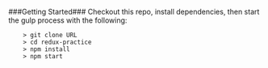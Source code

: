 ###Getting Started###
Checkout this repo, install dependencies, then start the gulp process with the following:

```
	> git clone URL
	> cd redux-practice
	> npm install
	> npm start
```
